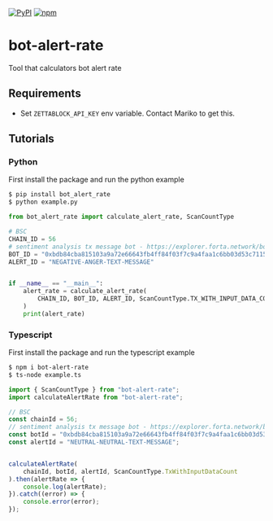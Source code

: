 [![PyPI](https://img.shields.io/pypi/v/bot-alert-rate.svg)](https://pypi.org/project/bot-alert-rate)
[![npm](https://img.shields.io/npm/v/bot-alert-rate.svg)](https://www.npmjs.com/package/bot-alert-rate)

# bot-alert-rate
Tool that calculators bot alert rate

## Requirements

* Set `ZETTABLOCK_API_KEY` env variable. Contact Mariko to get this.

## Tutorials

### Python

First install the package and run the python example
```bash
$ pip install bot_alert_rate
$ python example.py
```

```python
from bot_alert_rate import calculate_alert_rate, ScanCountType

# BSC
CHAIN_ID = 56
# sentiment analysis tx message bot - https://explorer.forta.network/bot/0xbdb84cba815103a9a72e66643fb4ff84f03f7c9a4faa1c6bb03d53c7115ddc4d
BOT_ID = "0xbdb84cba815103a9a72e66643fb4ff84f03f7c9a4faa1c6bb03d53c7115ddc4d"
ALERT_ID = "NEGATIVE-ANGER-TEXT-MESSAGE"


if __name__ == "__main__":
    alert_rate = calculate_alert_rate(
        CHAIN_ID, BOT_ID, ALERT_ID, ScanCountType.TX_WITH_INPUT_DATA_COUNT
    )
    print(alert_rate)
```

### Typescript

First install the package and run the typescript example
```bash
$ npm i bot-alert-rate
$ ts-node example.ts
```

```typescript
import { ScanCountType } from "bot-alert-rate";
import calculateAlertRate from "bot-alert-rate";

// BSC
const chainId = 56;
// sentiment analysis tx message bot - https://explorer.forta.network/bot/0xbdb84cba815103a9a72e66643fb4ff84f03f7c9a4faa1c6bb03d53c7115ddc4d
const botId = "0xbdb84cba815103a9a72e66643fb4ff84f03f7c9a4faa1c6bb03d53c7115ddc4d";
const alertId = "NEUTRAL-NEUTRAL-TEXT-MESSAGE";


calculateAlertRate(
    chainId, botId, alertId, ScanCountType.TxWithInputDataCount
).then(alertRate => {
    console.log(alertRate);
}).catch((error) => {
    console.error(error);
});
```
